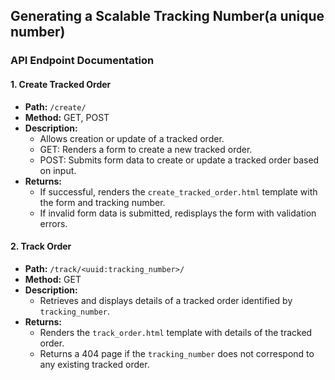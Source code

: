## Generating a Scalable Tracking Number(a unique number)

### API Endpoint Documentation

#### 1. Create Tracked Order

- **Path:** `/create/`
- **Method:** GET, POST
- **Description:** 
  - Allows creation or update of a tracked order.
  - GET: Renders a form to create a new tracked order.
  - POST: Submits form data to create or update a tracked order based on input.
- **Returns:** 
  - If successful, renders the `create_tracked_order.html` template with the form and tracking number.
  - If invalid form data is submitted, redisplays the form with validation errors.

#### 2. Track Order

- **Path:** `/track/<uuid:tracking_number>/`
- **Method:** GET
- **Description:** 
  - Retrieves and displays details of a tracked order identified by `tracking_number`.
- **Returns:** 
  - Renders the `track_order.html` template with details of the tracked order.
  - Returns a 404 page if the `tracking_number` does not correspond to any existing tracked order.

